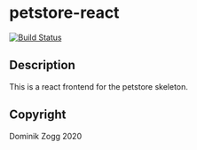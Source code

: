 # petstore-react

[![Build Status](https://api.travis-ci.org/chubbyphp/petstore-react.png?branch=master)](https://travis-ci.org/chubbyphp/petstore-react)

## Description

This is a react frontend for the petstore skeleton.

## Copyright

Dominik Zogg 2020
